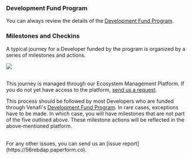 
### Development Fund Program
You can always review the details of the [Development Fund Program](devfund.md). 

### Milestones and Checkins
 A typical journey for a Developer funded by the program is organized by a series of milestones and actions. 

<div id="9B655732E9F0B87CAE2F9687FDEDF6BCD81_41500"><div id="9B655732E9F0B87CAE2F9687FDEDF6BCD81_41500_robot"><a href="https://cloud.smartdraw.com/share.aspx/?pubDocShare=9B655732E9F0B87CAE2F9687FDEDF6BCD81" target="_blank"><img src="https://cloud.smartdraw.com/cloudstorage/9B655732E9F0B87CAE2F9687FDEDF6BCD81/preview2.png"></a></div></div><script src="https://cloud.smartdraw.com/plugins/html/js/sdjswidget_html.js" type="text/javascript"></script><script type="text/javascript">SDJS_Widget("9B655732E9F0B87CAE2F9687FDEDF6BCD81",41500,1,"");</script><br/>

This journey is managed through our Ecosystem Management Platform. If you do not yet have access to the platform, [send us a request](https://inviteme.paperform.co). 

This process should be followed by most Developers who are funded through Venafi's [Development Fund Program](devfund.md). In rare cases, exceptions have to be made. In which case, you will have milestones that are not part of the five outlined above. These milestone actions will be reflected in the above-mentioned platform. 

<!--
#### Out-of-band Milestone
 * Take this action: [Request for additional product evaluation](https://ntueqjwd.paperform.co)
-->
<br>
For any other issues, you can send us an [issue report](https://56rebdap.paperform.co). 